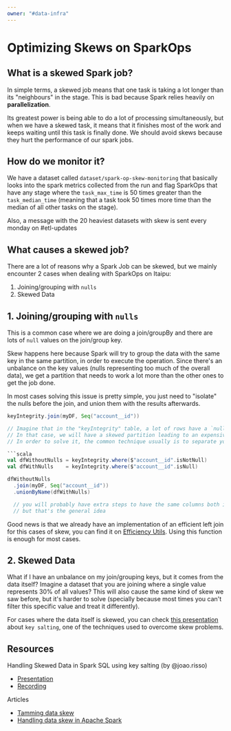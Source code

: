 ```yaml
---
owner: "#data-infra"
---
```


# Optimizing Skews on SparkOps

## What is a skewed Spark job?
In simple terms,
a skewed job means that one task is taking a lot longer than its "neighbours" in the stage.
This is bad because Spark relies heavily on **parallelization**.

Its greatest power is being able to do a lot of processing simultaneously,
but when we have a skewed task,
it means that it finishes most of the work and keeps waiting until this task is finally done.
We should avoid skews because they hurt the performance of our spark jobs.

## How do we monitor it?
We have a dataset called `dataset/spark-op-skew-monitoring`
that basically looks into the spark metrics collected from the run
and flag SparkOps that have any stage where
the `task_max_time` is 50 times greater than the `task_median_time`
(meaning that a task took 50 times more time than the median of all other tasks on the stage).

Also, a message with the 20 heaviest datasets with skew is sent every monday on #etl-updates

## What causes a skewed job?
There are a lot of reasons why a Spark Job can be skewed,
but we mainly encounter 2 cases when dealing with SparkOps on Itaipu:

1. Joining/grouping with `nulls`
2. Skewed Data

## 1. Joining/grouping with `nulls`

This is a common case where we are doing a join/groupBy and there are lots of `null` values on the join/group key.

Skew happens here because Spark will try to group the data with the same key in the same partition,
in order to execute the operation.
Since there's an unbalance on the key values
(nulls representing too much of the overall data),
we get a partition that needs to work a lot more than the other ones to get the job done.

In most cases solving this issue is pretty simple,
you just need to "isolate" the nulls before the join,
and union them with the results afterwards.

```scala
keyIntegrity.join(myDF, Seq("account__id"))

// Imagine that in the "keyIntegrity" table, a lot of rows have a `null` account__id.
// In that case, we will have a skewed partition leading to an expensive join operation.
// In order to solve it, the common technique usually is to separate your query into small dataframes that can be unioned afterwards.

```scala
val dfWithoutNulls = keyIntegrity.where($"account__id".isNotNull)
val dfWithNulls    = keyIntegrity.where($"account__id".isNull)

dfWithoutNulls
  .join(myDF, Seq("account__id"))
  .unionByName(dfWithNulls)

  // you will probably have extra steps to have the same columns both in dfWithoutNulls and dfWithNulls
  // but that's the general idea

```

Good news is that we already have an implementation of an efficient left join
for this cases of skew, you can find it on
[Efficiency Utils](https://github.com/nubank/itaipu/blob/dc34cd6b6900f634c8332e422af00590a5f7a3b3/src/main/scala/etl/common_utils/EfficiencyUtils.scala#L28).
Using this function is enough for most cases.

## 2. Skewed Data
What if I have an unbalance on my join/grouping keys, but it comes from the data itself?
Imagine a dataset that you are joining where a single value represents 30% of all values?
This will also cause the same kind of skew we saw before, but it's harder to solve
(specially because most times you can't filter this specific value and treat it differently).

For cases where the data itself is skewed,
you can check
[this presentation](https://docs.google.com/presentation/d/1uEOnJoPrQ16rmafG0tZt9l92j7kohpcL2oNfEB7cORg)
about `key salting`, one of the techniques used to overcome skew problems.

## Resources
Handling Skewed Data in Spark SQL using key salting (by @joao.risso)
- [Presentation](https://docs.google.com/presentation/d/1uEOnJoPrQ16rmafG0tZt9l92j7kohpcL2oNfEB7cORg)
- [Recording](https://honey.is/home/#post/883257)

Articles
- [Tamming data skew](https://coxautomotivedatasolutions.github.io/datadriven/spark/data%20skew/joins/data_skew/)
- [Handling data skew in Apache Spark](https://itnext.io/handling-data-skew-in-apache-spark-9f56343e58e8)
